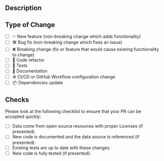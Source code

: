 <!--

  Thanks for contributing!

  Please describe your changes below and a general summary in the title.

-->

## Description

<!--- Please describe your changes in detail and link related issue(s) -->

## Type of Change

<!--- Please put an `x` in all the boxes that apply: -->

- [ ] ✨ New feature (non-breaking change which adds functionality)
- [ ] 🛠️ Bug fix (non-breaking change which fixes an issue)
- [ ] ❌ Breaking change (fix or feature that would cause existing functionality to change)
- [ ] 🧹 Code refactor
- [ ] 🧪 Tests
- [ ] 📝 Documentation
- [ ] ⚙️ CI/CD or GitHub Workflow configuration change
- [ ] 📦 Dependencies update

## Checks

Please look at the following checklist to ensure that your PR can be accepted quickly:

<!--- Please put an `x` in all the boxes that apply: -->

- [ ] Data come from open-source resources with proper Licenses (if presented).
- [ ] New code is documented and the data source is referenced (if presented).
- [ ] Existing tests are up to date with these changes.
- [ ] New code is fully tested (if presented).
